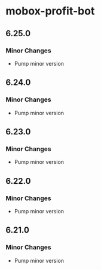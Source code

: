# mobox-profit-bot

## 6.25.0

### Minor Changes

-   Pump minor version

## 6.24.0

### Minor Changes

-   Pump minor version

## 6.23.0

### Minor Changes

-   Pump minor version

## 6.22.0

### Minor Changes

-   Pump minor version

## 6.21.0

### Minor Changes

-   Pump minor version
